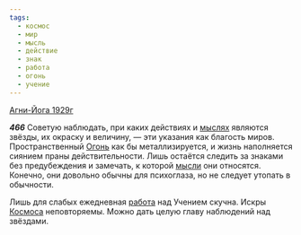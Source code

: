 ```yaml
---
tags:
  - космос
  - мир
  - мысль
  - действие
  - знак
  - работа
  - огонь
  - учение
---
```


[Агни-Йога 1929г](/agni/1929)

___466___
Советую наблюдать, при каких действиях и [мыслях](/tag/#мысль) являются звёзды, их окраску и величину, — эти указания как благость миров. Пространственный [Огонь](/tag/#огонь) как бы металлизируется, и жизнь наполняется сиянием праны действительности. Лишь остаётся следить за знаками без предубеждения и замечать, к которой [мысли](/tag/#мысль) они относятся. Конечно, они довольно обычны для психоглаза, но не следует утопать в обычности.   

Лишь для слабых ежедневная [работа](/tag/#работа) над Учением скучна. Искры [Космоса](/tag/#космос) неповторяемы. Можно дать целую главу наблюдений над звёздами.